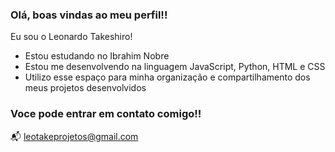 ### Olá, boas vindas ao meu perfil!!

Eu sou o Leonardo Takeshiro!

- Estou estudando no Ibrahim Nobre
- Estou me desenvolvendo na linguagem JavaScript, Python, HTML e CSS
- Utilizo esse espaço para minha organização e compartilhamento dos meus projetos desenvolvidos

### Voce pode entrar em contato comigo!! 

📬 leotakeprojetos@gmail.com
